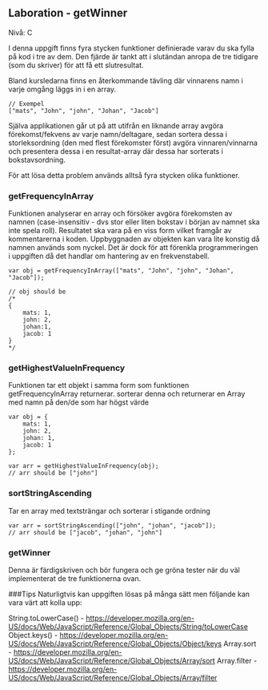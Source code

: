 ## Laboration - getWinner
Nivå: C

I denna uppgift finns fyra stycken funktioner definierade varav du ska fylla på kod i tre av dem. Den fjärde
är tankt att i slutändan anropa de tre tidigare (som du skriver) för att få ett slutresultat.

Bland kursledarna finns en återkommande tävling där vinnarens namn i varje omgång läggs in i en array.


```
// Exempel
["mats", "John", "john", "Johan", "Jacob"]
```

Själva applikationen går ut på att utifrån en liknande array avgöra förekomst/fekvens av varje namn/deltagare,
sedan sortera dessa i storleksordning (den med flest förekomster först) avgöra vinnaren/vinnarna och presentera dessa
i en resultat-array där dessa har sorterats i bokstavsordning.

För att lösa detta problem används alltså fyra stycken olika funktioner.

### getFrequencyInArray
Funktionen analyserar en array och försöker avgöra förekomsten av namnen (case-insensitiv - dvs stor eller liten
bokstav i början av namnet ska inte spela roll). Resultatet ska vara på en viss form vilket framgår av kommentarerna
i koden. Uppbyggnaden av objekten kan vara lite konstig då namnen används som nyckel. Det är dock för att förenkla
programmeringen i uppgiften då det handlar om hantering av en frekvenstabell.


```
var obj = getFrequencyInArray(["mats", "John", "john", "Johan", "Jacob"]);

// obj should be
/*
{
    mats: 1,
    john: 2,
    johan:1,
    jacob: 1
}
*/
```

### getHighestValueInFrequency
Funktionen tar ett objekt i samma form som funktionen getFrequencyInArray returnerar. sorterar denna och
returnerar en Array med namn på den/de som har högst värde


```
var obj = {
    mats: 1,
    john: 2,
    johan: 1,
    jacob: 1
};

var arr = getHighestValueInFrequency(obj);
// arr should be ["john"]
```

### sortStringAscending
Tar en array med textsträngar och sorterar i stigande ordning

```
var arr = sortStringAscending(["john", "johan", "jacob"]);
// arr should be ["jacob", "johan", "john"]
```

### getWinner
Denna är färdigskriven och bör fungera och ge gröna tester när du väl implementerat
de tre funktionerna ovan.


###Tips
Naturligtvis kan uppgiften lösas på många sätt men följande kan vara värt att kolla upp:

String.toLowerCase() - https://developer.mozilla.org/en-US/docs/Web/JavaScript/Reference/Global_Objects/String/toLowerCase
Object.keys() - https://developer.mozilla.org/en-US/docs/Web/JavaScript/Reference/Global_Objects/Object/keys
Array.sort - https://developer.mozilla.org/en-US/docs/Web/JavaScript/Reference/Global_Objects/Array/sort
Array.filter - https://developer.mozilla.org/en-US/docs/Web/JavaScript/Reference/Global_Objects/Array/filter
